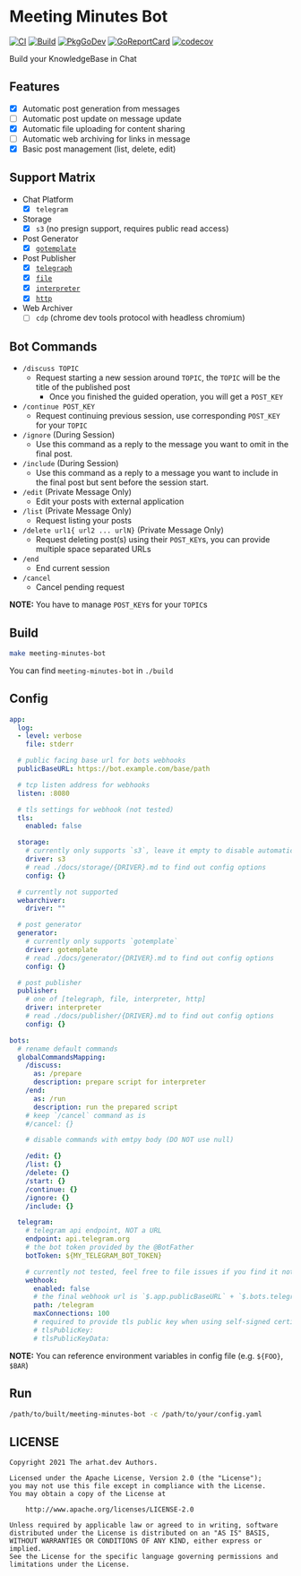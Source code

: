 # Meeting Minutes Bot

[![CI](https://github.com/arhat-dev/meeting-minutes-bot/workflows/CI/badge.svg)](https://github.com/arhat-dev/meeting-minutes-bot/actions?query=workflow%3ACI)
[![Build](https://github.com/arhat-dev/meeting-minutes-bot/workflows/Build/badge.svg)](https://github.com/arhat-dev/meeting-minutes-bot/actions?query=workflow%3ABuild)
[![PkgGoDev](https://pkg.go.dev/badge/arhat.dev/meeting-minutes-bot)](https://pkg.go.dev/arhat.dev/meeting-minutes-bot)
[![GoReportCard](https://goreportcard.com/badge/arhat.dev/meeting-minutes-bot)](https://goreportcard.com/report/arhat.dev/meeting-minutes-bot)
[![codecov](https://codecov.io/gh/arhat-dev/meeting-minutes-bot/branch/master/graph/badge.svg)](https://codecov.io/gh/arhat-dev/meeting-minutes-bot)

Build your KnowledgeBase in Chat

## Features

- [x] Automatic post generation from messages
- [ ] Automatic post update on message update
- [x] Automatic file uploading for content sharing
- [ ] Automatic web archiving for links in message
- [x] Basic post management (list, delete, edit)

## Support Matrix

- Chat Platform
  - [x] `telegram`
- Storage
  - [x] `s3` (no presign support, requires public read access)
- Post Generator
  - [x] [`gotemplate`](./docs/generator/gotemplate.md)
- Post Publisher
  - [x] [`telegraph`](./docs/publisher/telegraph.md)
  - [x] [`file`](./docs/publisher/file.md)
  - [x] [`interpreter`](./docs/publisher/interpreter.md)
  - [x] [`http`](./docs/publisher/http.md)
- Web Archiver
  - [ ] `cdp` (chrome dev tools protocol with headless chromium)

## Bot Commands

- `/discuss TOPIC`
  - Request starting a new session around `TOPIC`, the `TOPIC` will be the title of the published post
    - Once you finished the guided operation, you will get a `POST_KEY`
- `/continue POST_KEY`
  - Request continuing previous session, use corresponding `POST_KEY` for your `TOPIC`
- `/ignore` (During Session)
  - Use this command as a reply to the message you want to omit in the final post.
- `/include` (During Session)
  - Use this command as a reply to a message you want to include in the final post but sent before the session start.
- `/edit` (Private Message Only)
  - Edit your posts with external application
- `/list` (Private Message Only)
  - Request listing your posts
- `/delete url1{ url2 ... urlN}` (Private Message Only)
  - Request deleting post(s) using their `POST_KEY`s, you can provide multiple space separated URLs
- `/end`
  - End current session
- `/cancel`
  - Cancel pending request

__NOTE:__ You have to manage `POST_KEY`s for your `TOPIC`s

## Build

```bash
make meeting-minutes-bot
```

You can find `meeting-minutes-bot` in `./build`

## Config

```yaml
app:
  log:
  - level: verbose
    file: stderr

  # public facing base url for bots webhooks
  publicBaseURL: https://bot.example.com/base/path

  # tcp listen address for webhooks
  listen: :8080

  # tls settings for webhook (not tested)
  tls:
    enabled: false

  storage:
    # currently only supports `s3`, leave it empty to disable automatic file uploading
    driver: s3
    # read ./docs/storage/{DRIVER}.md to find out config options
    config: {}

  # currently not supported
  webarchiver:
    driver: ""

  # post generator
  generator:
    # currently only supports `gotemplate`
    driver: gotemplate
    # read ./docs/generator/{DRIVER}.md to find out config options
    config: {}

  # post publisher
  publisher:
    # one of [telegraph, file, interpreter, http]
    driver: interpreter
    # read ./docs/publisher/{DRIVER}.md to find out config options
    config: {}

bots:
  # rename default commands
  globalCommandsMapping:
    /discuss:
      as: /prepare
      description: prepare script for interpreter
    /end:
      as: /run
      description: run the prepared script
    # keep `/cancel` command as is
    #/cancel: {}

    # disable commands with emtpy body (DO NOT use null)

    /edit: {}
    /list: {}
    /delete: {}
    /start: {}
    /continue: {}
    /ignore: {}
    /include: {}

  telegram:
    # telegram api endpoint, NOT a URL
    endpoint: api.telegram.org
    # the bot token provided by the @BotFather
    botToken: ${MY_TELEGRAM_BOT_TOKEN}

    # currently not tested, feel free to file issues if you find it not working
    webhook:
      enabled: false
      # the final webhook url is `$.app.publicBaseURL` + `$.bots.telegram.webhook.path`
      path: /telegram
      maxConnections: 100
      # required to provide tls public key when using self-signed certificate
      # tlsPublicKey:
      # tlsPublicKeyData:
```

__NOTE:__ You can reference environment variables in config file (e.g. `${FOO}`, `$BAR`)

## Run

```bash
/path/to/built/meeting-minutes-bot -c /path/to/your/config.yaml
```

## LICENSE

```text
Copyright 2021 The arhat.dev Authors.

Licensed under the Apache License, Version 2.0 (the "License");
you may not use this file except in compliance with the License.
You may obtain a copy of the License at

    http://www.apache.org/licenses/LICENSE-2.0

Unless required by applicable law or agreed to in writing, software
distributed under the License is distributed on an "AS IS" BASIS,
WITHOUT WARRANTIES OR CONDITIONS OF ANY KIND, either express or implied.
See the License for the specific language governing permissions and
limitations under the License.
```
